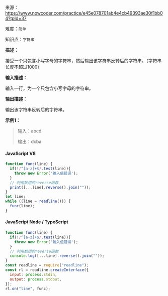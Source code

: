 来源：<https://www.nowcoder.com/practice/e45e078701ab4e4cb49393ae30f1bb04?tpId=37>

难度：`简单`

知识点：`字符串`

**描述：**

接受一个只包含小写字母的字符串，然后输出该字符串反转后的字符串。（字符串长度不超过1000）

**输入描述：**

输入一行，为一个只包含小写字母的字符串。

**输出描述：**

输出该字符串反转后的字符串。

**示例1：**

> 输入：abcd
>
> 输出：dcba

<!-- tabs:start -->

#### **JavaScript V8**

```javascript
function func(line) {
  if(!/^[a-z]+$/.test(line)){
    throw new Error('输入值错误');
  }
  // 利用数组的reverse函数
  print([...line].reverse().join(""));
}
let line;
while ((line = readline())) {
  func(line);
}
```

#### **JavaScript Node / TypeScript**

```javascript
function func(line) {
  if(!/^[a-z]+$/.test(line)){
    throw new Error('输入值错误');
  }
  // 利用数组的reverse函数
  console.log([...line].reverse().join(""));
}
const readline = require("readline");
const rl = readline.createInterface({
  input: process.stdin,
  output: process.stdout,
});
rl.on("line", func);
```

<!-- tabs:end -->
